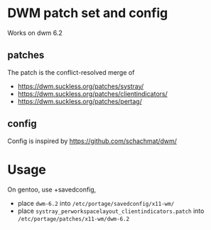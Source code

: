 # DWM patch set and config
Works on dwm 6.2

## patches
The patch is the conflict-resolved merge of
- https://dwm.suckless.org/patches/systray/
- https://dwm.suckless.org/patches/clientindicators/
- https://dwm.suckless.org/patches/pertag/

## config
Config is inspired by https://github.com/schachmat/dwm/

# Usage
On gentoo, use +savedconfig, 
- place `dwm-6.2` into `/etc/portage/savedconfig/x11-wm/`
- place `systray_perworkspacelayout_clientindicators.patch` into `/etc/portage/patches/x11-wm/dwm-6.2`
